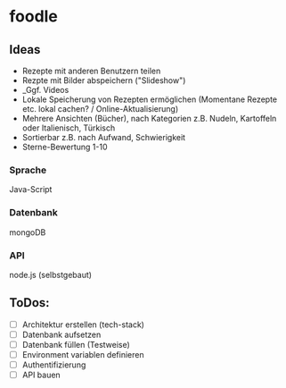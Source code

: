 # foodle

## Ideas

* Rezepte mit anderen Benutzern teilen
* Rezpte mit Bilder abspeichern ("Slideshow")
* _Ggf. Videos
* Lokale Speicherung von Rezepten ermöglichen (Momentane Rezepte etc. lokal cachen? / Online-Aktualisierung)
* Mehrere Ansichten (Bücher), nach Kategorien z.B. Nudeln, Kartoffeln oder Italienisch, Türkisch
* Sortierbar z.B. nach Aufwand, Schwierigkeit
* Sterne-Bewertung 1-10

### Sprache
Java-Script
### Datenbank
mongoDB
### API
node.js (selbstgebaut)

## ToDos:

- [ ] Architektur erstellen (tech-stack)
- [ ] Datenbank aufsetzen
- [ ] Datenbank füllen (Testweise)
- [ ] Environment variablen definieren
- [ ] Authentifizierung
- [ ] API bauen
